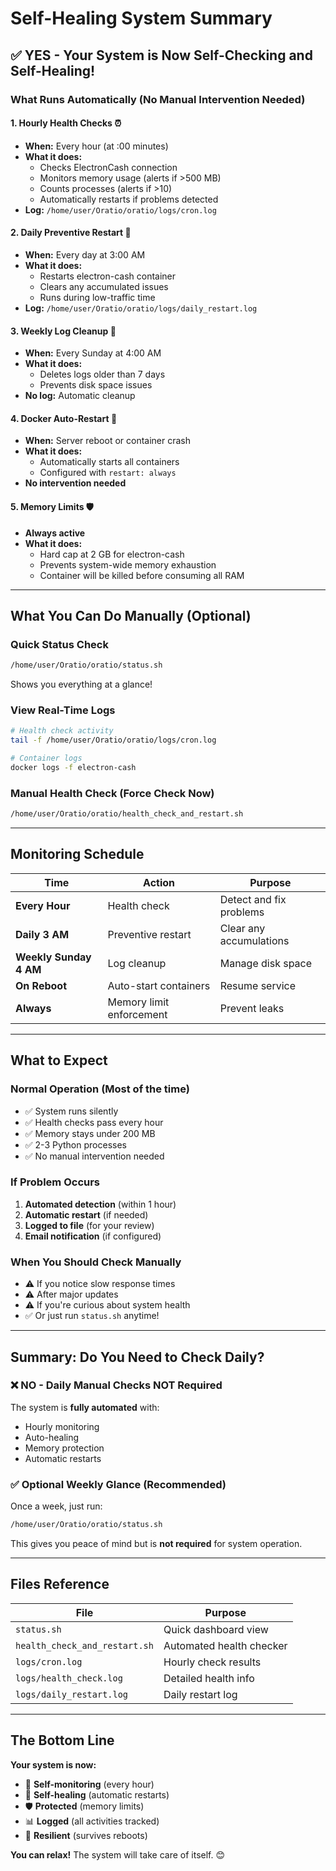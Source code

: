 # Self-Healing System Summary

## ✅ YES - Your System is Now Self-Checking and Self-Healing!

### What Runs Automatically (No Manual Intervention Needed)

#### 1. **Hourly Health Checks** ⏰
- **When:** Every hour (at :00 minutes)
- **What it does:**
  - Checks ElectronCash connection
  - Monitors memory usage (alerts if >500 MB)
  - Counts processes (alerts if >10)
  - Automatically restarts if problems detected
- **Log:** `/home/user/Oratio/oratio/logs/cron.log`

#### 2. **Daily Preventive Restart** 🔄
- **When:** Every day at 3:00 AM
- **What it does:**
  - Restarts electron-cash container
  - Clears any accumulated issues
  - Runs during low-traffic time
- **Log:** `/home/user/Oratio/oratio/logs/daily_restart.log`

#### 3. **Weekly Log Cleanup** 🧹
- **When:** Every Sunday at 4:00 AM
- **What it does:**
  - Deletes logs older than 7 days
  - Prevents disk space issues
- **No log:** Automatic cleanup

#### 4. **Docker Auto-Restart** 🚀
- **When:** Server reboot or container crash
- **What it does:**
  - Automatically starts all containers
  - Configured with `restart: always`
- **No intervention needed**

#### 5. **Memory Limits** 🛡️
- **Always active**
- **What it does:**
  - Hard cap at 2 GB for electron-cash
  - Prevents system-wide memory exhaustion
  - Container will be killed before consuming all RAM

---

## What You Can Do Manually (Optional)

### Quick Status Check
```bash
/home/user/Oratio/oratio/status.sh
```
Shows you everything at a glance!

### View Real-Time Logs
```bash
# Health check activity
tail -f /home/user/Oratio/oratio/logs/cron.log

# Container logs
docker logs -f electron-cash
```

### Manual Health Check (Force Check Now)
```bash
/home/user/Oratio/oratio/health_check_and_restart.sh
```

---

## Monitoring Schedule

| Time | Action | Purpose |
|------|--------|---------|
| **Every Hour** | Health check | Detect and fix problems |
| **Daily 3 AM** | Preventive restart | Clear any accumulations |
| **Weekly Sunday 4 AM** | Log cleanup | Manage disk space |
| **On Reboot** | Auto-start containers | Resume service |
| **Always** | Memory limit enforcement | Prevent leaks |

---

## What to Expect

### Normal Operation (Most of the time)
- ✅ System runs silently
- ✅ Health checks pass every hour
- ✅ Memory stays under 200 MB
- ✅ 2-3 Python processes
- ✅ No manual intervention needed

### If Problem Occurs
1. **Automated detection** (within 1 hour)
2. **Automatic restart** (if needed)
3. **Logged to file** (for your review)
4. **Email notification** (if configured)

### When You Should Check Manually
- ⚠️ If you notice slow response times
- ⚠️ After major updates
- ⚠️ If you're curious about system health
- ✅ Or just run `status.sh` anytime!

---

## Summary: Do You Need to Check Daily?

### ❌ **NO** - Daily Manual Checks NOT Required

The system is **fully automated** with:
- Hourly monitoring
- Auto-healing
- Memory protection
- Automatic restarts

### ✅ **Optional Weekly Glance** (Recommended)

Once a week, just run:
```bash
/home/user/Oratio/oratio/status.sh
```

This gives you peace of mind but is **not required** for system operation.

---

## Files Reference

| File | Purpose |
|------|---------|
| `status.sh` | Quick dashboard view |
| `health_check_and_restart.sh` | Automated health checker |
| `logs/cron.log` | Hourly check results |
| `logs/health_check.log` | Detailed health info |
| `logs/daily_restart.log` | Daily restart log |

---

## The Bottom Line

**Your system is now:**
- 🤖 **Self-monitoring** (every hour)
- 🔧 **Self-healing** (automatic restarts)
- 🛡️ **Protected** (memory limits)
- 📊 **Logged** (all activities tracked)
- 🚀 **Resilient** (survives reboots)

**You can relax!** The system will take care of itself. 😊
